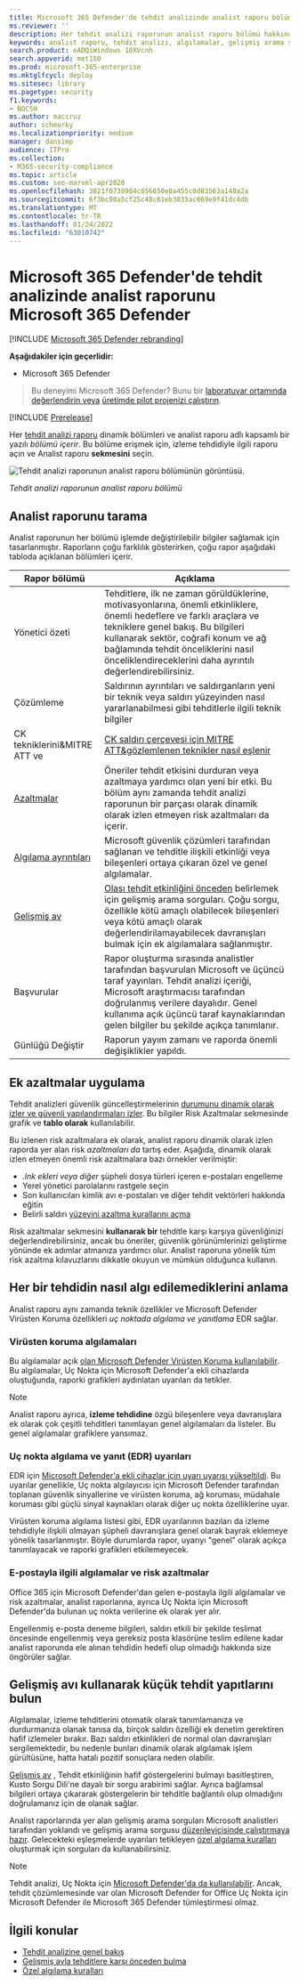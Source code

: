 ```yaml
---
title: Microsoft 365 Defender'de tehdit analizinde analist raporu bölümünü Microsoft 365 Defender
ms.reviewer: ''
description: Her tehdit analizi raporunun analist raporu bölümü hakkında bilgi edinin. Tehdit, risk azaltma, algılama, gelişmiş arama sorguları ve daha fazlası hakkında nasıl bilgi sağladığını anlıyoruz.
keywords: analist raporu, tehdit analizi, algılamalar, gelişmiş arama sorguları, risk azaltmaları,
search.product: eADQiWindows 10XVcnh
search.appverid: met150
ms.prod: microsoft-365-enterprise
ms.mktglfcycl: deploy
ms.sitesec: library
ms.pagetype: security
f1.keywords:
- NOCSH
ms.author: maccruz
author: schmurky
ms.localizationpriority: medium
manager: dansimp
audience: ITPro
ms.collection:
- M365-security-compliance
ms.topic: article
ms.custom: seo-marvel-apr2020
ms.openlocfilehash: 3821f0738984c856650e8a455c0d83563a148a2a
ms.sourcegitcommit: 6f3bc00a5cf25c48c61eb3835ac069e9f41dc4db
ms.translationtype: MT
ms.contentlocale: tr-TR
ms.lasthandoff: 01/24/2022
ms.locfileid: "63010742"
---
```

# <a name="understand-the-analyst-report-in-threat-analytics-in-microsoft-365-defender"></a>Microsoft 365 Defender'de tehdit analizinde analist raporunu Microsoft 365 Defender

[!INCLUDE [Microsoft 365 Defender rebranding](../includes/microsoft-defender.md)]

**Aşağıdakiler için geçerlidir:**
- Microsoft 365 Defender

> Bu deneyimi Microsoft 365 Defender? Bunu bir [laboratuvar ortamında değerlendirin veya](m365d-evaluation.md?ocid=cx-docs-MTPtriallab) [üretimde pilot projenizi çalıştırın](m365d-pilot.md?ocid=cx-evalpilot).
>

[!INCLUDE [Prerelease](../includes/prerelease.md)]

Her [tehdit analizi raporu](threat-analytics.md) dinamik bölümleri ve analist raporu adlı kapsamlı bir yazılı _bölümü içerir_. Bu bölüme erişmek için, izleme tehdidiyle ilgili raporu açın ve Analist raporu **sekmesini** seçin.

![Tehdit analizi raporunun analist raporu bölümünün görüntüsü.](../../media/threat-analytics/ta_analystreport_mtp.png)

_Tehdit analizi raporunun analist raporu bölümü_

## <a name="scan-the-analyst-report"></a>Analist raporunu tarama 
Analist raporunun her bölümü işlemde değiştirilebilir bilgiler sağlamak için tasarlanmıştır. Raporların çoğu farklılık gösterirken, çoğu rapor aşağıdaki tabloda açıklanan bölümleri içerir.

| Rapor bölümü | Açıklama |
|--|--|
| Yönetici özeti | Tehditlere, ilk ne zaman görüldüklerine, motivasyonlarına, önemli etkinliklere, önemli hedeflere ve farklı araçlara ve tekniklere genel bakış. Bu bilgileri kullanarak sektör, coğrafi konum ve ağ bağlamında tehdit önceliklerini nasıl önceliklendireceklerini daha ayrıntılı değerlendirebilirsiniz. |
| Çözümleme | Saldırının ayrıntıları ve saldırganların yeni bir teknik veya saldırı yüzeyinden nasıl yararlanabilmesi gibi tehditlerle ilgili teknik bilgiler | 
| CK tekniklerini&MITRE ATT ve | [CK saldırı çerçevesi için MITRE ATT&gözlemlenen teknikler nasıl eşlenir](https://attack.mitre.org/) | 
| [Azaltmalar](#apply-additional-mitigations) | Öneriler tehdit etkisini durduran veya azaltmaya yardımcı olan yeni bir etki. Bu bölüm aynı zamanda tehdit analizi raporunun bir parçası olarak dinamik olarak izlen etmeyen risk azaltmaları da içerir. |
| [Algılama ayrıntıları](#understand-how-each-threat-can-be-detected) | Microsoft güvenlik çözümleri tarafından sağlanan ve tehditle ilişkili etkinliği veya bileşenleri ortaya çıkaran özel ve genel algılamalar. | 
| [Gelişmiş av](#find-subtle-threat-artifacts-using-advanced-hunting) | [Olası tehdit etkinliğini önceden](advanced-hunting-overview.md) belirlemek için gelişmiş arama sorguları. Çoğu sorgu, özellikle kötü amaçlı olabilecek bileşenleri veya kötü amaçlı olarak değerlendirilamayabilecek davranışları bulmak için ek algılamalara sağlanmıştır. | 
| Başvurular | Rapor oluşturma sırasında analistler tarafından başvurulan Microsoft ve üçüncü taraf yayınları. Tehdit analizi içeriği, Microsoft araştırmacısı tarafından doğrulanmış verilere dayalıdır. Genel kullanıma açık üçüncü taraf kaynaklarından gelen bilgiler bu şekilde açıkça tanımlanır. | 
| Günlüğü Değiştir | Raporun yayım zamanı ve raporda önemli değişiklikler yapıldı. |

## <a name="apply-additional-mitigations"></a>Ek azaltmalar uygulama
Tehdit analizleri güvenlik güncelleştirmelerinin [durumunu dinamik olarak izler ve güvenli yapılandırmaları izler](threat-analytics.md#mitigations-review-list-of-mitigations-and-the-status-of-your-devices). Bu bilgiler Risk Azaltmalar sekmesinde grafik ve **tablo olarak** kullanılabilir.

Bu izlenen risk azaltmalara ek olarak, analist raporu dinamik olarak izlen raporda yer alan risk _azaltmaları da_ tartış eder. Aşağıda, dinamik olarak izlen etmeyen önemli risk azaltmalara bazı örnekler verilmiştir:

- _.lnk ekleri veya diğer_ şüpheli dosya türleri içeren e-postaları engelleme
- Yerel yönetici parolalarını rastgele seçin
- Son kullanıcıları kimlik avı e-postaları ve diğer tehdit vektörleri hakkında eğitin
- Belirli saldırı [yüzeyini azaltma kurallarını açma](/windows/security/threat-protection/microsoft-defender-atp/attack-surface-reduction)

Risk azaltmalar sekmesini **kullanarak bir** tehditle karşı karşıya güvenliğinizi değerlendirebilirsiniz, ancak bu öneriler, güvenlik görünümlerinizi geliştirme yönünde ek adımlar atmanıza yardımcı olur. Analist raporuna yönelik tüm risk azaltma kılavuzlarını dikkatle okuyun ve mümkün olduğunca kullanın.

## <a name="understand-how-each-threat-can-be-detected"></a>Her bir tehdidin nasıl algı edilemediklerini anlama
Analist raporu aynı zamanda teknik özellikler ve Microsoft Defender Virüsten Koruma özellikleri _uç noktada algılama ve yanıtlama_ EDR sağlar.

### <a name="antivirus-detections"></a>Virüsten koruma algılamaları
Bu algılamalar açık [olan Microsoft Defender Virüsten Koruma kullanılabilir](/windows/security/threat-protection/microsoft-defender-antivirus/microsoft-defender-antivirus-in-windows-10). Bu algılamalar, Uç Nokta için Microsoft Defender'a ekli cihazlarda oluştuğunda, raporki grafikleri aydınlatan uyarıları da tetikler.

>[!NOTE]
>Analist raporu ayrıca, **izleme tehdidine** özgü bileşenlere veya davranışlara ek olarak çok çeşitli tehditleri tanımlayan genel algılamaları da listeler. Bu genel algılamalar grafiklere yansımaz.

### <a name="endpoint-detection-and-response-edr-alerts"></a>Uç nokta algılama ve yanıt (EDR) uyarıları
EDR için [Microsoft Defender'a ekli cihazlar için uyarı uyarısı yükseltildi](/windows/security/threat-protection/microsoft-defender-atp/onboard-configure). Bu uyarılar genellikle, Uç nokta algılayıcısı için Microsoft Defender tarafından toplanan güvenlik sinyallerine ve virüsten koruma, ağ koruması, müdahale koruması gibi güçlü sinyal kaynakları olarak diğer uç nokta özelliklerine uyar.

Virüsten koruma algılama listesi gibi, EDR uyarılarının bazıları da izleme tehdidiyle ilişkili olmayan şüpheli davranışlara genel olarak bayrak eklemeye yönelik tasarlanmıştır. Böyle durumlarda rapor, uyarıyı "genel" olarak açıkça tanımlayacak ve raporki grafikleri etkilemeyecek.

### <a name="email-related-detections-and-mitigations"></a>E-postayla ilgili algılamalar ve risk azaltmalar
Office 365 için Microsoft Defender'dan gelen e-postayla ilgili algılamalar ve risk azaltmalar, analist raporlarına, ayrıca Uç Nokta için Microsoft Defender'da bulunan uç nokta verilerine ek olarak yer alır. 

Engellenmiş e-posta deneme bilgileri, saldırı etkili bir şekilde teslimat öncesinde engellenmiş veya gereksiz posta klasörüne teslim edilene kadar analist raporunda ele alınan tehdidin hedefi olup olmadığı hakkında size öngörüler sağlar.

## <a name="find-subtle-threat-artifacts-using-advanced-hunting"></a>Gelişmiş avı kullanarak küçük tehdit yapıtlarını bulun
Algılamalar, izleme tehditlerini otomatik olarak tanımlamanıza ve durdurmanıza olanak tanısa da, birçok saldırı özelliği ek denetim gerektiren hafif izlemeler bırakır. Bazı saldırı etkinlikleri de normal olan davranışları sergilemektedir, bu nedenle bunları dinamik olarak algılamak işlem gürültüsüne, hatta hatalı pozitif sonuçlara neden olabilir.

[Gelişmiş av](advanced-hunting-overview.md) , Tehdit etkinliğinin hafif göstergelerini bulmayı basitleştiren, Kusto Sorgu Dili'ne dayalı bir sorgu arabirimi sağlar. Ayrıca bağlamsal bilgileri ortaya çıkararak göstergelerin bir tehditle bağlantılı olup olmadığını doğrulamanız için de olanak sağlar.

Analist raporlarında yer alan gelişmiş arama sorguları Microsoft analistleri tarafından yoklandı ve gelişmiş arama sorgusu [düzenleyicisinde çalıştırmaya hazır](https://security.microsoft.com/advanced-hunting). Gelecekteki eşleşmelerde uyarıları tetikleyen [özel algılama kuralları](custom-detection-rules.md) oluşturmak için sorguları da kullanabilirsiniz.


>[!NOTE]
> Tehdit analizi, Uç Nokta için [Microsoft Defender'da da kullanılabilir](/windows/security/threat-protection/microsoft-defender-atp/threat-analytics). Ancak, tehdit çözümlemesinde var olan Microsoft Defender for Office Uç Nokta için Microsoft Defender ile Microsoft 365 Defender tümleştirmesi olmaz.


## <a name="related-topics"></a>İlgili konular
- [Tehdit analizine genel bakış](threat-analytics.md)
- [Gelişmiş avla tehditlere karşı önceden bulma](advanced-hunting-overview.md) 
- [Özel algılama kuralları](custom-detection-rules.md)